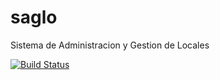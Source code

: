 # saglo
Sistema de Administracion y Gestion de Locales


[![Build Status](https://travis-ci.org/wilsoncampusano/saglo.svg?branch=develop)](https://travis-ci.org/wilsoncampusano/saglo)
